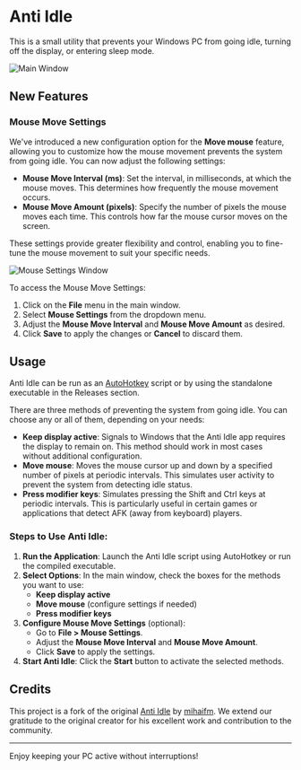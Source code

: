 # Anti Idle

This is a small utility that prevents your Windows PC from going idle, turning off the display, or entering sleep mode.

![Main Window](https://github.com/user-attachments/assets/770f8d3e-e04e-411a-8a23-f5dc64bd3a17)

## New Features

### Mouse Move Settings

We've introduced a new configuration option for the **Move mouse** feature, allowing you to customize how the mouse movement prevents the system from going idle. You can now adjust the following settings:

- **Mouse Move Interval (ms)**: Set the interval, in milliseconds, at which the mouse moves. This determines how frequently the mouse movement occurs.
- **Mouse Move Amount (pixels)**: Specify the number of pixels the mouse moves each time. This controls how far the mouse cursor moves on the screen.

These settings provide greater flexibility and control, enabling you to fine-tune the mouse movement to suit your specific needs.

![Mouse Settings Window](https://github.com/user-attachments/assets/89efa9e6-4edb-44f6-80e5-f71da5517fc0)

To access the Mouse Move Settings:

1. Click on the **File** menu in the main window.
2. Select **Mouse Settings** from the dropdown menu.
3. Adjust the **Mouse Move Interval** and **Mouse Move Amount** as desired.
4. Click **Save** to apply the changes or **Cancel** to discard them.

## Usage

Anti Idle can be run as an [AutoHotkey](https://www.autohotkey.com/) script or by using the standalone executable in the Releases section.

There are three methods of preventing the system from going idle. You can choose any or all of them, depending on your needs:

- **Keep display active**: Signals to Windows that the Anti Idle app requires the display to remain on. This method should work in most cases without additional configuration.
- **Move mouse**: Moves the mouse cursor up and down by a specified number of pixels at periodic intervals. This simulates user activity to prevent the system from detecting idle status.
- **Press modifier keys**: Simulates pressing the Shift and Ctrl keys at periodic intervals. This is particularly useful in certain games or applications that detect AFK (away from keyboard) players.

### Steps to Use Anti Idle:

1. **Run the Application**: Launch the Anti Idle script using AutoHotkey or run the compiled executable.
2. **Select Options**: In the main window, check the boxes for the methods you want to use:
   - **Keep display active**
   - **Move mouse** (configure settings if needed)
   - **Press modifier keys**
3. **Configure Mouse Move Settings** (optional):
   - Go to **File > Mouse Settings**.
   - Adjust the **Mouse Move Interval** and **Mouse Move Amount**.
   - Click **Save** to apply the settings.
4. **Start Anti Idle**: Click the **Start** button to activate the selected methods.

## Credits

This project is a fork of the original [Anti Idle](https://github.com/mihaifm/antiidle) by [mihaifm](https://github.com/mihaifm). We extend our gratitude to the original creator for his excellent work and contribution to the community.

---

Enjoy keeping your PC active without interruptions!
